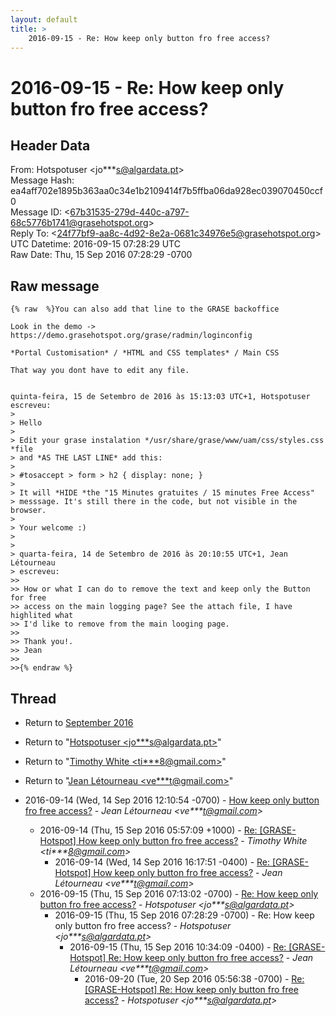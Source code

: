 ```yaml
---
layout: default
title: >
    2016-09-15 - Re: How keep only button fro free access?
---
```


# 2016-09-15 - Re: How keep only button fro free access?

## Header Data

From: Hotspotuser \<jo***s@algardata.pt\><br>
Message Hash: ea4aff702e1895b363aa0c34e1b2109414f7b5ffba06da928ec039070450ccf0<br>
Message ID: \<67b31535-279d-440c-a797-68c5776b1741@grasehotspot.org\><br>
Reply To: \<24f77bf9-aa8c-4d92-8e2a-0681c34976e5@grasehotspot.org\><br>
UTC Datetime: 2016-09-15 07:28:29 UTC<br>
Raw Date: Thu, 15 Sep 2016 07:28:29 -0700<br>

## Raw message

```
{% raw  %}You can also add that line to the GRASE backoffice

Look in the demo -> https://demo.grasehotspot.org/grase/radmin/loginconfig

*Portal Customisation* / *HTML and CSS templates* / Main CSS

That way you dont have to edit any file.


quinta-feira, 15 de Setembro de 2016 às 15:13:03 UTC+1, Hotspotuser 
escreveu:
>
> Hello
>
> Edit your grase instalation */usr/share/grase/www/uam/css/styles.css *file 
> and *AS THE LAST LINE* add this:
>
> #tosaccept > form > h2 { display: none; }
>
> It will *HIDE *the "15 Minutes gratuites / 15 minutes Free Access" 
> messsage. It's still there in the code, but not visible in the browser.
>
> Your welcome :)
>
>
> quarta-feira, 14 de Setembro de 2016 às 20:10:55 UTC+1, Jean Létourneau 
> escreveu:
>>
>> How or what I can do to remove the text and keep only the Button for free 
>> access on the main logging page? See the attach file, I have highlited what 
>> I'd like to remove from the main looging page.
>>
>> Thank you!.
>> Jean
>>
>>{% endraw %}
```

## Thread

+ Return to [September 2016](/archive/2016/09)

+ Return to "[Hotspotuser <jo***s<span>@</span>algardata.pt>](/authors/jo___s_at_algardata_pt)"
+ Return to "[Timothy White <ti***8<span>@</span>gmail.com>](/authors/ti___8_at_gmail_com)"
+ Return to "[Jean Létourneau <ve***t<span>@</span>gmail.com>](/authors/ve___t_at_gmail_com)"

+ 2016-09-14 (Wed, 14 Sep 2016 12:10:54 -0700) - [How keep only button fro free access?](/archive/2016/09/6528d8eba764c1a1c250c5abe519fee2c1e0567156c7308a8b466bead5cbb32c) - _Jean Létourneau \<ve***t@gmail.com\>_
  + 2016-09-14 (Thu, 15 Sep 2016 05:57:09 +1000) - [Re: [GRASE-Hotspot] How keep only button fro free access?](/archive/2016/09/3a0da272b67627d33f403cdc1ffc2167ac13a3c746ab4fa987e166c9a45d2568) - _Timothy White \<ti***8@gmail.com\>_
    + 2016-09-14 (Wed, 14 Sep 2016 16:17:51 -0400) - [Re: [GRASE-Hotspot] How keep only button fro free access?](/archive/2016/09/09059fcd2cdf2a3c442288822822a644cd2cc80a8894d10775aea84c0628a53e) - _Jean Létourneau \<ve***t@gmail.com\>_
  + 2016-09-15 (Thu, 15 Sep 2016 07:13:02 -0700) - [Re: How keep only button fro free access?](/archive/2016/09/3861f9330bea7b78ddbfee1a32eb4a366b331ada6c6b79112d8a05611991613c) - _Hotspotuser \<jo***s@algardata.pt\>_
    + 2016-09-15 (Thu, 15 Sep 2016 07:28:29 -0700) - Re: How keep only button fro free access? - _Hotspotuser \<jo***s@algardata.pt\>_
      + 2016-09-15 (Thu, 15 Sep 2016 10:34:09 -0400) - [Re: [GRASE-Hotspot] Re: How keep only button fro free access?](/archive/2016/09/5c2847393b4e1ea5ffd4597a842ca13aa953b160cc379266f33979307f35f130) - _Jean Létourneau \<ve***t@gmail.com\>_
        + 2016-09-20 (Tue, 20 Sep 2016 05:56:38 -0700) - [Re: [GRASE-Hotspot] Re: How keep only button fro free access?](/archive/2016/09/3d49d49237b107d240b732dcd8dd78f201f77c6f5a81986ebb79a771d8fbf37b) - _Hotspotuser \<jo***s@algardata.pt\>_

